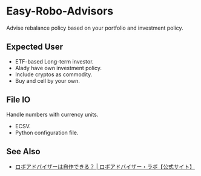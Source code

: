 # Easy-Robo-Advisors
Advise rebalance policy based on your portfolio and investment policy.

## Expected User
* ETF-based Long-term investor.
* Alady have own investment policy.
* Include cryptos as commodity.
* Buy and cell by your own.

## File IO
Handle numbers with currency units.

* ECSV.
* Python configuration file.

## See Also
* [ロボアドバイザーは自作できる？ | ロボアドバイザー・ラボ【公式サイト】](https://robot-adviser.org/robot-adviser-general-info/robot-adviser-jisaku-76993536/)
